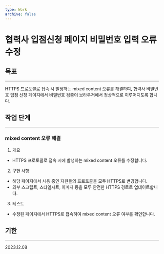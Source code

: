 ```yaml
---
type: Work
archive: false
---
```

# 협력사 입점신청 페이지 비밀번호 입력 오류 수정

## 목표

---

HTTPS 프로토콜로 접속 시 발생하는 mixed content 오류를 해결하여, 협력사 비밀번호 입점 신청 페이지에서 비밀번호 검증이 브라우저에서 정상적으로 이루어지도록 합니다.

## 작업 단계

---

### mixed content 오류 해결

1. 개요

- HTTPS 프로토콜로 접속 시에 발생하는 mixed content 오류를 수정합니다.

2. 구현 사항

- 해당 페이지에서 사용 중인 자원들의 프로토콜을 모두 HTTPS로 변경합니다.
- 외부 스크립트, 스타일시트, 이미지 등을 모두 안전한 HTTPS 경로로 업데이트합니다.

3. 테스트

- 수정된 페이지에서 HTTPS로 접속하여 mixed content 오류 여부를 확인합니다.

## 기한

---

2023.12.08